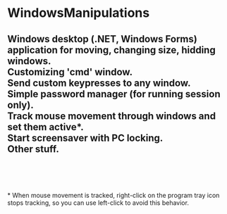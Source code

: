 # WindowsManipulations

Windows desktop (.NET, Windows Forms) application for moving, changing size, hidding windows.<br>
Customizing 'cmd' window.<br>
Send custom keypresses to any window.<br>
Simple password manager (for running session only).<br>
Track mouse movement through windows and set them active&#42;.<br>
Start screensaver with PC locking.<br>
Other stuff.<br>
<br>
<br>
--
<br>
&#42; When mouse movement is tracked, right-click on the program tray icon stops tracking, so you can use left-click to avoid this behavior.

